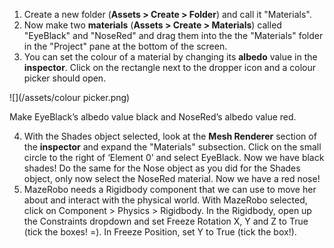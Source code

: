 1. Create a new folder (**Assets > Create > Folder**) and call it "Materials".
2. Now make two **materials** (**Assets > Create > Materials**) called "EyeBlack" and "NoseRed" and drag them into the the "Materials" folder in the "Project" pane at the bottom of the screen.
3. You can set the colour of a material by changing its **albedo** value in the **inspector**. Click on the rectangle next to the dropper icon and a colour picker should open.

  ![](/assets/colour picker.png)

  Make EyeBlack’s albedo value black and NoseRed’s albedo value red.

4. With the Shades object selected, look at the **Mesh Renderer** section of the **inspector** and expand the "Materials" subsection. Click on the small circle to the right of ‘Element 0’ and select EyeBlack. Now we have black shades!
Do the same for the Nose object as you did for the Shades object, only now select the NoseRed material. Now we have a red nose!
4. MazeRobo needs a Rigidbody component that we can use to move her about and interact with the physical world. With MazeRobo selected, click on Component > Physics > Rigidbody. In the Rigidbody, open up the Constraints dropdown and set Freeze Rotation X, Y and Z to True (tick the boxes! =). In Freeze Position, set Y to True (tick the box!).
